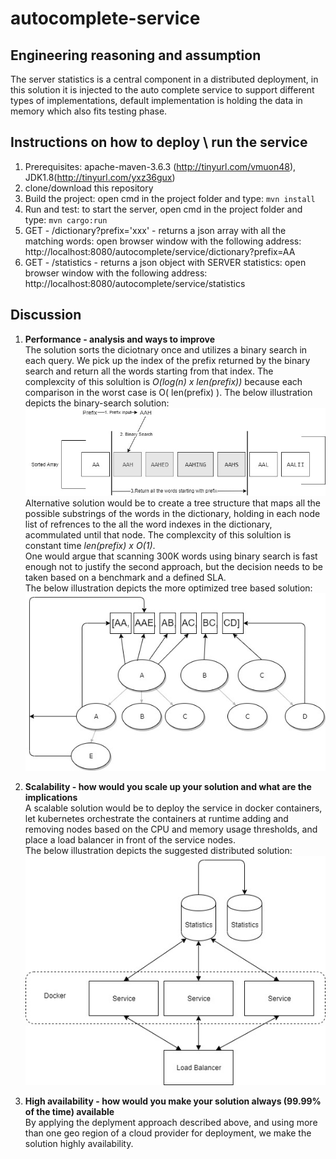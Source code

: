# autocomplete-service

Engineering reasoning and assumption
------------------------------------
The server statistics is a central component in a distributed deployment, in this solution it is injected to the auto complete service to support different types of implementations, default implementation is holding the data in memory which also fits testing phase.

Instructions on how to deploy \ run the service
-----------------------------------------------
1. Prerequisites: apache-maven-3.6.3 (http://tinyurl.com/vmuon48), JDK1.8(http://tinyurl.com/yxz36gux)
2. clone/download this repository
3. Build the project: open cmd in the project folder and type: `mvn install`
4. Run and test: to start the server, open cmd in the project folder and type: `mvn cargo:run`
5. GET - /dictionary?prefix='xxx' - returns a json array with all the matching words: open browser window with the following address: http://localhost:8080/autocomplete/service/dictionary?prefix=AA
6. GET - /statistics - returns a json object with SERVER statistics: open browser window with the following address: http://localhost:8080/autocomplete/service/statistics


Discussion
----------
1. **Performance - analysis and ways to improve**  
The solution sorts the diciotnary once and utilizes a binary search in each query. We pick up the index of the prefix returned by the binary search and return all the words starting from that index.
The complexcity of this solultion is *O(log(n) x len(prefix))* because each comparison in the worst case is O( len(prefix) ).
The below illustration depicts the binary-search solution:  
![binary-search](/binary-search.jpg)    
Alternative solution would be to create a tree structure that maps all the possible substrings of the words in the dictionary, holding in each node list of refrences to the all the word indexes in the dictionary, acommulated until that node.
The complexcity of this solultion is constant time *len(prefix) x O(1)*.  
One would argue that scanning 300K words using binary search is fast enough not to justify the second approach, but the decision needs to be taken based on a benchmark and a defined SLA.  
The below illustration depicts the more optimized tree based solution:  
![AutoComplete_Opt](/AutoComplete_Opt.jpg)  
2. **Scalability - how would you scale up your solution and what are the implications**  
A scalable solution would be to deploy the service in docker containers, let kubernetes orchestrate the containers at runtime adding and removing nodes based on the CPU and memory usage thresholds, and place a load balancer in front of the service nodes.  
The below illustration depicts the suggested distributed solution:  
![deployment](/Deployment.jpg)    

3. **High availability - how would you make your solution always (99.99% of the time) available**  
By applying the deplyment approach described above, and using more than one geo region of a cloud provider for deployment, we make the solution highly availability.
